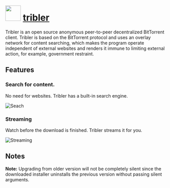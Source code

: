 ﻿# <img src="https://cdn.rawgit.com/chocolatey/chocolatey-coreteampackages/31eebb648daf450ee49dfdaa5cb613009d86d862/icons/tribler.png" width="48" height="48"/> [tribler](https://chocolatey.org/packages/tribler)


Tribler is an open source anonymous peer-to-peer decentralized BitTorrent client. Tribler is based on the BitTorrent protocol and uses an overlay network for content searching, which makes the program operate independent of external websites and renders it immune to limiting external action, for example, government restraint.

## Features

### Search for content.

No need for websites. Tribler has a built-in search engine.

![Seach](https://i.imgur.com/qR2bpCr.png)

### Streaming

Watch before the download is finished. Tribler streams it for you.

![Streaming](https://i.imgur.com/hLadR9t.png)

## Notes

**Note:** Upgrading from older version will not be completely silent since the downloaded installer uninstalls the previous version without passing silent arguments.

